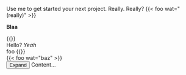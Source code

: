 Use me to get started your next project.
Really. Really? {{< foo wat="(really)" >}}

<html>

<b>Blaa</b>
<div>
{{<ping>}}
<div>
Hello? <i>Yeah</i>
</div>
<span>foo</span>
{{</ping>}}
</div>
<div>
  {{< foo wat="baz" >}}
</div>
<div x-data="{ open: false }">
  <button class="bg-pink-500 btn" @click="open = true">Expand</button>

  <span x-show="open">
    Content...
  </span>
</div>

</html>

